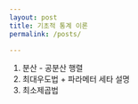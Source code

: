 ```yaml
---
layout: post
title: 기초적 통계 이론
permalink: /posts/

---
```


1) 분산 - 공분산 행렬
2) 최대우도법 + 파라메터 세타 설명
3) 최소제곱법
